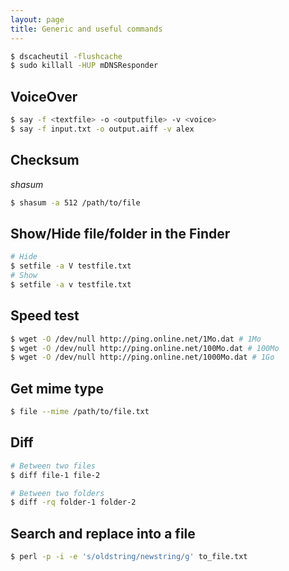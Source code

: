 ```yaml
---
layout: page
title: Generic and useful commands
---
```


```bash
$ dscacheutil -flushcache
$ sudo killall -HUP mDNSResponder
```


## VoiceOver

```bash
$ say -f <textfile> -o <outputfile> -v <voice>
$ say -f input.txt -o output.aiff -v alex
```


## Checksum

*shasum*

```bash
$ shasum -a 512 /path/to/file
```


## Show/Hide file/folder in the Finder

```bash
# Hide
$ setfile -a V testfile.txt
# Show
$ setfile -a v testfile.txt
```


## Speed test

```bash
$ wget -O /dev/null http://ping.online.net/1Mo.dat # 1Mo
$ wget -O /dev/null http://ping.online.net/100Mo.dat # 100Mo
$ wget -O /dev/null http://ping.online.net/1000Mo.dat # 1Go
```


## Get mime type

```bash
$ file --mime /path/to/file.txt
```

## Diff

```bash
# Between two files
$ diff file-1 file-2

# Between two folders
$ diff -rq folder-1 folder-2
```


## Search and replace into a file

```bash
$ perl -p -i -e 's/oldstring/newstring/g' to_file.txt
```
